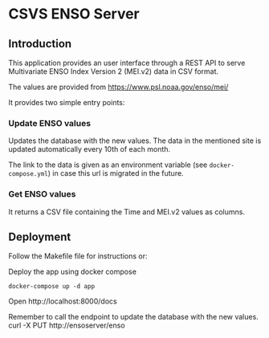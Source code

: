 # CSVS ENSO Server

## Introduction

This application provides an user interface through a REST API to serve Multivariate ENSO Index Version 2 (MEI.v2) data 
in CSV format.

The values are provided from https://www.psl.noaa.gov/enso/mei/

It provides two simple entry points:

### Update ENSO values

Updates the database with the new values. The data in the mentioned site is updated automatically every 10th of each 
month.

The link to the data is given as an environment variable (see `docker-compose.yml`) in case this url is migrated in the
future.

### Get ENSO values

It returns a CSV file containing the Time and MEI.v2 values as columns.


## Deployment

Follow the Makefile file for instructions or:

Deploy the app using docker compose

```docker
docker-compose up -d app
```

Open http://localhost:8000/docs

Remember to call the endpoint to update the database with the new values.
curl -X PUT http://ensoserver/enso